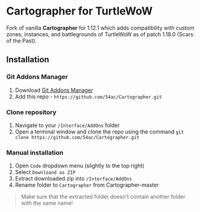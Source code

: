 # Cartographer for TurtleWoW

Fork of vanilla **Cartographer** for 1.12.1 which adds compatibility with custom zones, instances, and battlegrounds of TurtleWoW as of patch 1.18.0 (Scars of the Past).

## Installation
### Git Addons Manager
1. Download [Git Addons Manager](https://turtle-wow.fandom.com/wiki/GitAddonsManager)
2. Add this repo - `https://github.com/54ac/Cartographer.git`

### Clone repository
1. Navigate to your `/Interface/AddOns` folder
2. Open a terminal window and clone the repo using the command `git clone https://github.com/54ac/Cartographer.git`

### Manual installation
1. Open `Code` dropdown menu (slightly to the top right)
1. Select `Downloand as ZIP`
1. Extract downloaded zip into `/Interface/AddOns`
1. Rename folder to `Cartographer` from Cartographer-master

> Make sure that the extracted folder doesn't contain another folder with the same name!
